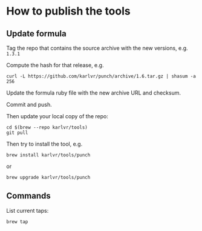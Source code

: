 # How to publish the tools

## Update formula

Tag the repo that contains the source archive with the new versions, e.g. `1.3.1`

Compute the hash for that release, e.g.

```shell
curl -L https://github.com/karlvr/punch/archive/1.6.tar.gz | shasum -a 256
```

Update the formula ruby file with the new archive URL and checksum.

Commit and push.

Then update your local copy of the repo:

```shell
cd $(brew --repo karlvr/tools)
git pull
```

Then try to install the tool, e.g.

```shell
brew install karlvr/tools/punch
```

or

```shell
brew upgrade karlvr/tools/punch
```

## Commands

List current taps:

```shell
brew tap
```
